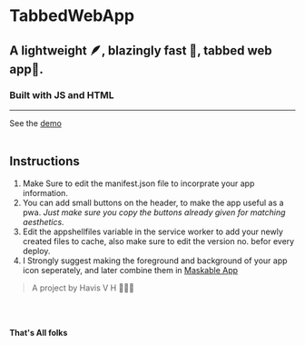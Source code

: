# TabbedWebApp
## A lightweight 🪶, blazingly fast 🚀, tabbed web app📱.
### Built with JS and HTML
<hr></hr>

See the [demo](https://thetabbed.web.app/demo)
<br></br>
## Instructions
1. Make Sure to edit the manifest.json file to incorprate your app  information.
2. You can add small buttons on the header, to make the app useful as a pwa. *Just make sure you copy the buttons already given for matching aesthetics.*
3. Edit the appshellfiles variable in the service worker to add your newly created files to cache, also make sure to edit the version no. befor every deploy.
4.  I Strongly suggest making the foreground and background of your app icon seperately, and later combine them in [Maskable App](https://maskable.app/editor)

> A project by Havis V H 👨🏽‍💻

<br></br>

**That's All folks**